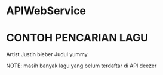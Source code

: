 # APIWebService

CONTOH PENCARIAN LAGU 
====================================
Artist			Justin bieber
Judul		yummy


NOTE:
masih banyak lagu yang belum terdaftar di API deezer
